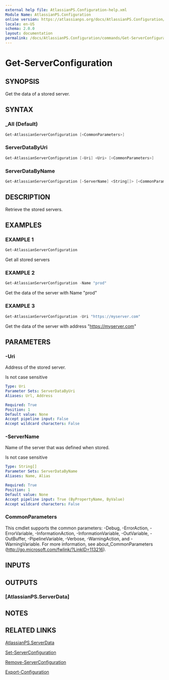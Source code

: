 ```yaml
---
external help file: AtlassianPS.Configuration-help.xml
Module Name: AtlassianPS.Configuration
online version: https://atlassianps.org/docs/AtlassianPS.Configuration/commands/Get-ServerConfiguration/
locale: en-US
schema: 2.0.0
layout: documentation
permalink: /docs/AtlassianPS.Configuration/commands/Get-ServerConfiguration/
---
```

# Get-ServerConfiguration

## SYNOPSIS

Get the data of a stored server.

## SYNTAX

### _All (Default)

```powershell
Get-AtlassianServerConfiguration [<CommonParameters>]
```

### ServerDataByUri

```powershell
Get-AtlassianServerConfiguration [-Uri] <Uri> [<CommonParameters>]
```

### ServerDataByName

```powershell
Get-AtlassianServerConfiguration [-ServerName] <String[]> [<CommonParameters>]
```

## DESCRIPTION

Retrieve the stored servers.

## EXAMPLES

### EXAMPLE 1

```powershell
Get-AtlassianServerConfiguration
```

Get all stored servers

### EXAMPLE 2

```powershell
Get-AtlassianServerConfiguration -Name "prod"
```

Get the data of the server with Name "prod"

### EXAMPLE 3

```powershell
Get-AtlassianServerConfiguration -Uri "https://myserver.com"
```

Get the data of the server with address "https://myserver.com"

## PARAMETERS

### -Uri

Address of the stored server.

Is not case sensitive

```yaml
Type: Uri
Parameter Sets: ServerDataByUri
Aliases: Url, Address

Required: True
Position: 1
Default value: None
Accept pipeline input: False
Accept wildcard characters: False
```

### -ServerName

Name of the server that was defined when stored.

Is not case sensitive

```yaml
Type: String[]
Parameter Sets: ServerDataByName
Aliases: Name, Alias

Required: True
Position: 1
Default value: None
Accept pipeline input: True (ByPropertyName, ByValue)
Accept wildcard characters: False
```

### CommonParameters

This cmdlet supports the common parameters: -Debug, -ErrorAction, -ErrorVariable, -InformationAction, -InformationVariable, -OutVariable, -OutBuffer, -PipelineVariable, -Verbose, -WarningAction, and -WarningVariable.
For more information, see about_CommonParameters (http://go.microsoft.com/fwlink/?LinkID=113216).

## INPUTS

## OUTPUTS

### [AtlassianPS.ServerData]

## NOTES

## RELATED LINKS

[AtlassianPS.ServerData](../../classes/AtlassianPS.ServerData/)

[Set-ServerConfiguration](../Set-ServerConfiguration/)

[Remove-ServerConfiguration](../Remove-ServerConfiguration/)

[Export-Configuration](../Export-Configuration/)
